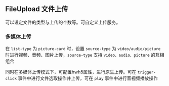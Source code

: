 <div class="demo-header">
<p class="overviewicon">
  <span class="wapi-form-fileupload"/>
</p>

## FileUpload 文件上传

<nova-uxlink widget-name="Fileupload"></nova-uxlink>

可以设定文件的类型与上传的个数等。可自定义上传服务。

</div>

### 多媒体上传

在 `list-type` 为 `picture-card` 时，设置 `source-type` 为 `video/audio/picture` 时进行视频、音频、图片上传，`source-type` 支持 `video、audio、picture` 的互相组合
<nova-demo-view link="file-upload/multi-media.vue"></nova-demo-view>

同时在多媒体上传模式下，可配置hwh5属性，进行原生上传。可在 `trigger-click` 事件中进行文件选取操作并上传，可在 `play` 事件中进行音视频播放操作
<nova-demo-view link="file-upload/multi-media-native.vue"></nova-demo-view>

<br />
